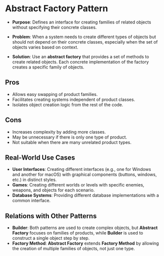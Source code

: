 # **Abstract Factory Pattern**

- **Purpose**: Defines an interface for creating families of related objects without specifying their concrete classes.

- **Problem**: When a system needs to create different types of objects but should not depend on their concrete classes, especially when the set of objects varies based on context.

- **Solution**: Use an **abstract factory** that provides a set of methods to create related objects. Each concrete implementation of the factory creates a specific family of objects.

## **Pros**

- Allows easy swapping of product families.
- Facilitates creating systems independent of product classes.
- Isolates object creation logic from the rest of the code.

## **Cons**

- Increases complexity by adding more classes.
- May be unnecessary if there is only one type of product.
- Not suitable when there are many unrelated product types.

## **Real-World Use Cases**

- **User Interfaces**: Creating different interfaces (e.g., one for Windows and another for macOS) with graphical components (buttons, windows, etc.) in distinct styles.
- **Games**: Creating different worlds or levels with specific enemies, weapons, and objects for each scenario.
- **Database Systems**: Providing different database implementations with a common interface.

## **Relations with Other Patterns**

- **Builder**: Both patterns are used to create complex objects, but **Abstract Factory** focuses on families of products, while **Builder** is used to construct a single object step by step.
- **Factory Method**: **Abstract Factory** extends **Factory Method** by allowing the creation of multiple families of objects, not just one type.
